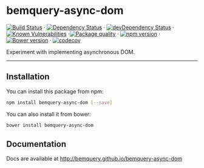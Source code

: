 # bemquery-async-dom

[![Build Status](https://travis-ci.org/BEMQuery/bemquery-async-dom.svg?branch=master)](https://travis-ci.org/BEMQuery/bemquery-async-dom) · [![Dependency Status](https://david-dm.org/BEMQuery/bemquery-async-dom.svg)](https://david-dm.org/BEMQuery/bemquery-async-dom) · [![devDependency Status](https://david-dm.org/BEMQuery/bemquery-async-dom/dev-status.svg)](https://david-dm.org/BEMQuery/bemquery-async-dom#?type=dev) · [![Known Vulnerabilities](https://snyk.io/test/github/bemquery/bemquery-async-dom/badge.svg)](https://snyk.io/test/github/bemquery/bemquery-async-dom) ·[![Package quality](http://packagequality.com/badge/bemquery-async-dom.png)](http://packagequality.com/#?package=bemquery-async-dom) · [![npm version](https://badge.fury.io/js/bemquery-async-dom.svg)](https://badge.fury.io/js/bemquery-async-dom) · [![Bower version](https://badge.fury.io/bo/bemquery-async-dom.svg)](https://badge.fury.io/bo/bemquery-async-dom) · [![codecov](https://codecov.io/gh/BEMQuery/bemquery-async-dom/branch/master/graph/badge.svg)](https://codecov.io/gh/BEMQuery/bemquery-async-dom)

Experiment with implementing asynchronous DOM.

---

## Installation

You can install this package from npm:
```bash
npm install bemquery-async-dom [--save]
```

You can also install it from bower:
```bash
bower install bemquery-async-dom
```

## Documentation

Docs are available at http://bemquery.github.io/bemquery-async-dom
